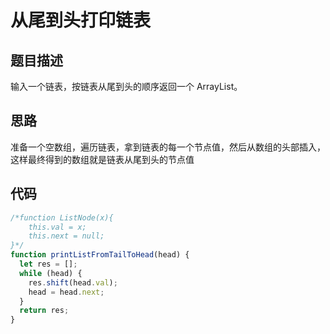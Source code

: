 # 从尾到头打印链表

## 题目描述

输入一个链表，按链表从尾到头的顺序返回一个 ArrayList。

## 思路

准备一个空数组，遍历链表，拿到链表的每一个节点值，然后从数组的头部插入，这样最终得到的数组就是链表从尾到头的节点值

## 代码

```javascript
/*function ListNode(x){
    this.val = x;
    this.next = null;
}*/
function printListFromTailToHead(head) {
  let res = [];
  while (head) {
    res.shift(head.val);
    head = head.next;
  }
  return res;
}
```
